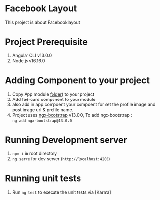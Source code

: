 #  Facebook Layout

This project is about Facebooklayout

# Project Prerequisite

1. Angular CLI v13.0.0
2. Node.js v16.16.0

# Adding Component to your project
1. Copy App module [folder](https://github.com/Deep1218/reusable/tree/Facebook/src/app/components/feed-card)) to your project
2. Add fed-card component to your module
3. also add in app.compoent  your compoent for set the profile image  and post image url & profile name.
4. Project uses [ngx-bootstrap](https://www.npmjs.com/package/ngx-bootstrap) v13.0.0, To add ngx-bootstrap : <br /> `ng add ngx-bootstrap@13.0.0`

# Running Development server

1. `npm i` in root directory
2. `ng serve` for dev server (`http://localhost:4200`)


# Running unit tests

1. Run `ng test` to execute the unit tests via [Karma]


    


    


 